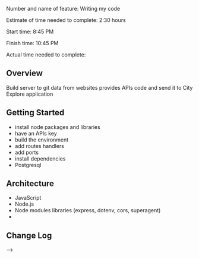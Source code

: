Number and name of feature: Writing my code

Estimate of time needed to complete: 2:30 hours

Start time: 8:45 PM

Finish time: 10:45 PM

Actual time needed to complete:

## Overview

Build server to git data from websites provides APIs code and send it to City Explore application

## Getting Started

<!-- What are the steps that a user must take in order to build this app on their own machine and get it running? -->

- install node packages and libraries
- have an APIs key
- build the environment
- add routes handlers
- add ports
- install dependencies
- Postgresql

## Architecture

<!-- Provide a detailed description of the application design. What technologies (languages, libraries, etc) you're using, and any other relevant design information. -->

- JavaScript
- Node.js
- Node modules libraries (express, dotenv, cors, superagent)
-

## Change Log

<!-- Use this area to document the iterative changes made to your application as each feature is successfully implemented. Use time stamps. Here's an examples:

01-01-2001 4:59pm - Application now has a fully-functional express server, with a GET route for the location resource.

## Credits and Collaborations
<!-- Give credit (and a link) to other people or resources that helped you build this application. -->

-->
